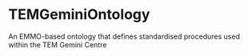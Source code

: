 # TEMGeminiOntology
An EMMO-based ontology that defines standardised procedures used within the TEM Gemini Centre
